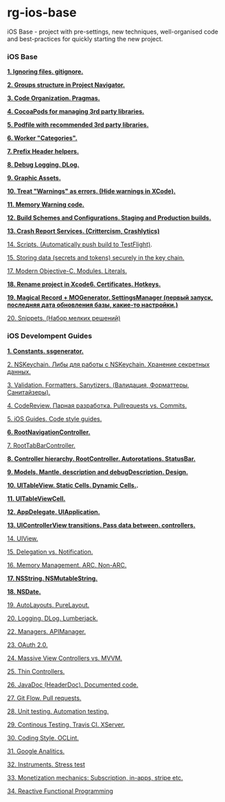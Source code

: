 # rg-ios-base
iOS Base - project with pre-settings, new techniques, well-organised code and best-practices for quickly starting the new project.

### iOS Base

**[1. Ignoring files. gitignore.](https://github.com/arthurigberdin/rg-ios-base/blob/master/Docs/ignoring_files.md)**

**[2. Groups structure in Project Navigator.](https://github.com/arthurigberdin/rg-ios-base/blob/master/Docs/groups_projectnavigator.md)**

**[3. Code Organization. Pragmas.](https://github.com/arthurigberdin/rg-ios-base/blob/master/Docs/structure_code.md)**

**[4. CocoaPods for managing 3rd party libraries.](https://github.com/arthurigberdin/rg-ios-base/blob/master/Docs/cocoapods.md)**

**[5. Podfile with recommended 3rd party libraries.](https://github.com/arthurigberdin/rg-ios-base/blob/master/Docs/podfile_libs.md)**

**[6. Worker "Categories".](https://github.com/arthurigberdin/rg-ios-base/blob/master/Docs/worker_categories.md)**

**[7. Prefix Header helpers.](https://github.com/arthurigberdin/rg-ios-base/blob/master/Docs/prefix_header_helpers.md)**

**[8. Debug Logging. DLog.](https://github.com/arthurigberdin/rg-ios-base/blob/master/Docs/debug_logging.md)**

**[9. Graphic Assets.](https://github.com/arthurigberdin/rg-ios-base/blob/master/Docs/graphic_assets.md)**

**[10. Treat "Warnings" as errors. (Hide warnings in XCode).](https://github.com/arthurigberdin/rg-ios-base/blob/master/Docs/treat_warnings.md)**

**[11. Memory Warning code.](https://github.com/arthurigberdin/rg-ios-base/blob/master/Docs/memory_warning.md)**

**[12. Build Schemes and Configurations. Staging and Production builds.](https://github.com/arthurigberdin/rg-ios-base/blob/master/Docs/schemes.md)**

**[13. Crash Report Services. (Crittercism, Crashlytics)](https://github.com/arthurigberdin/rg-ios-base/blob/master/Docs/crash_report.md)**

[14. Scripts. (Automatically push build to TestFlight)](https://github.com/arthurigberdin/rg-ios-base/blob/master/Docs/scripts_push_build_testflight.md).

[15. Storing data (secrets and tokens) securely in the key chain.](https://github.com/arthurigberdin/rg-ios-base/blob/master/Docs/securely_store_data.md)

[17. Modern Objective-C. Modules. Literals.](https://github.com/arthurigberdin/rg-ios-base/blob/master/Docs/modern_objc.md)

**[18. Rename project in Xcode6. Certificates. Hotkeys.](https://github.com/arthurigberdin/rg-ios-base/blob/master/Docs/rename_project.md)**

**[19. Magical Record + MOGenerator. SettingsManager (первый запуск, последняя дата обновления базы, какие-то настройки.)](https://github.com/arthurigberdin/rg-ios-base/blob/master/Docs/magicalrecord_mogenerator.md)**

[20. Snippets. (Набор мелких решений)](https://github.com/arthurigberdin/rg-ios-base/blob/master/Docs/snippets.md)


### iOS Develompent Guides

**[1. Constants. ssgenerator.](https://github.com/arthurigberdin/rg-ios-base/blob/master/Docs/constants.md)**

[2. NSKeychain. Либы для работы с NSKeychain. Хранение секретных данных.](https://github.com/arthurigberdin/rg-ios-base/blob/master/Docs/keychain.md)

[3. Validation. Formatters. Sanytizers. (Валидация, Форматтеры, Санитайзеры).](https://github.com/arthurigberdin/rg-ios-base/blob/master/Docs/validation.md)

[4. CodeReview. Парная разработка. Pullrequests vs. Commits.](https://github.com/arthurigberdin/rg-ios-base/blob/master/Docs/codereview)

[5. iOS Guides. Code style guides.](https://github.com/arthurigberdin/rg-ios-base/blob/master/Docs/iosguides.md)

**[6. RootNavigationController.](https://github.com/arthurigberdin/rg-ios-base/blob/master/Docs/rootnavcontroller.md)**

[7. RootTabBarController.](https://github.com/arthurigberdin/rg-ios-base/blob/master/Docs/roottabbarcontroller.md)

**[8. Controller hierarchy. RootController. Autorotations. StatusBar.](https://github.com/arthurigberdin/rg-ios-base/blob/master/Docs/controller_hierarchy.md)**

**[9. Models. Mantle. description and debugDescription. Design. ](https://github.com/arthurigberdin/rg-ios-base/blob/master/Docs/models.md)**

**[10. UITableView. Static Cells. Dynamic Cells.](https://github.com/arthurigberdin/rg-ios-base/blob/master/Docs/tableview.md).**

**[11. UITableViewCell.](https://github.com/arthurigberdin/rg-ios-base/blob/master/Docs/tableviewcell.md)**

**[12. AppDelegate. UIApplication.](https://github.com/arthurigberdin/rg-ios-base/blob/master/Docs/appdelegate.md)**

**[13. UIControllerView transitions. Pass data between. controllers.](https://github.com/arthurigberdin/rg-ios-base/blob/master/Docs/controller.md)**

[14. UIView.](https://github.com/arthurigberdin/rg-ios-base/blob/master/Docs/uiview.md)

[15. Delegation vs. Notification.](https://github.com/arthurigberdin/rg-ios-base/blob/master/Docs/delegation-notification.md)

[16. Memory Management. ARC. Non-ARC.](https://github.com/arthurigberdin/rg-ios-base/blob/master/Docs/memory.md)

**[17. NSString. NSMutableString.](https://github.com/arthurigberdin/rg-ios-base/blob/master/Docs/nsstring.md)**

**[18. NSDate.](https://github.com/arthurigberdin/rg-ios-base/blob/master/Docs/date.md)**

[19. AutoLayouts. PureLayout.](https://github.com/arthurigberdin/rg-ios-base/blob/master/Docs/autolayouts.md)

[20. Logging. DLog. Lumberjack.](https://github.com/arthurigberdin/rg-ios-base/blob/master/Docs/logging.md)




[22. Managers. APIManager.](https://github.com/arthurigberdin/rg-ios-base/blob/master/Docs/managers.md)

[23. OAuth 2.0.](https://github.com/arthurigberdin/rg-ios-base/blob/master/Docs/oauth.md)

[24. Massive View Controllers vs. MVVM.](https://github.com/arthurigberdin/rg-ios-base/blob/master/Docs/mvvm.md)

[25. Thin Controllers.](https://github.com/arthurigberdin/rg-ios-base/blob/master/Docs/thin_controllers.md)

[26. JavaDoc (HeaderDoc). Documented code. ](https://github.com/arthurigberdin/rg-ios-base/blob/master/Docs/java_doc.md)

[27. Git Flow. Pull requests.](https://github.com/arthurigberdin/rg-ios-base/blob/master/Docs/git_flow.md)

[28. Unit testing. Automation testing.](https://github.com/arthurigberdin/rg-ios-base/blob/master/Docs/testing.md)

[29. Continous Testing. Travis CI. XServer.](https://github.com/arthurigberdin/rg-ios-base/blob/master/Docs/continous_testing.md)

[30. Coding Style. OCLint.](https://github.com/arthurigberdin/rg-ios-base/blob/master/Docs/coding_style_oclint.md)

[31. Google Analitics.](https://github.com/arthurigberdin/rg-ios-base/blob/master/Docs/google_analitics.md)

[32. Instruments. Stress test](https://github.com/arthurigberdin/rg-ios-base/blob/master/Docs/instruments.md)

[33. Monetization mechanics: Subscription, in-apps, stripe etc.](https://github.com/arthurigberdin/rg-ios-base/blob/master/Docs/monetization.md)

[34. Reactive Functional Programming](https://github.com/arthurigberdin/rg-ios-base/blob/master/Docs/reactive_programming.md)

